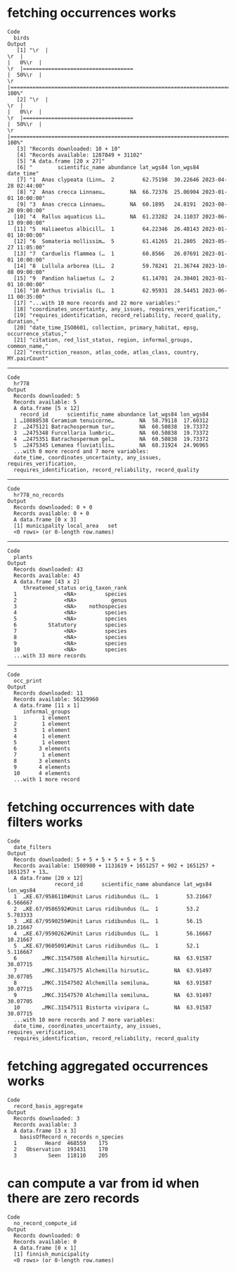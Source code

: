 # fetching occurrences works

    Code
      birds
    Output
       [1] "\r  |                                                                            \r  |                                                                      |   0%\r  |                                                                            \r  |===================================                                   |  50%\r  |                                                                            \r  |======================================================================| 100%"
       [2] "\r  |                                                                            \r  |                                                                      |   0%\r  |                                                                            \r  |===================================                                   |  50%\r  |                                                                            \r  |======================================================================| 100%"
       [3] "Records downloaded: 10 + 10"                                                                                                                                                                                                                                                                                                                                                                                                                                                                           
       [4] "Records available: 1287849 + 31102"                                                                                                                                                                                                                                                                                                                                                                                                                                                                    
       [5] "A data.frame [20 x 27]"                                                                                                                                                                                                                                                                                                                                                                                                                                                                                
       [6] "        scientific_name abundance lat_wgs84 lon_wgs84           date_time"                                                                                                                                                                                                                                                                                                                                                                                                                             
       [7] "1  Anas clypeata (Linn…  2         62.75198  30.22646 2023-04-28 02:44:00"                                                                                                                                                                                                                                                                                                                                                                                                                             
       [8] "2  Anas crecca Linnaeu…        NA  66.72376  25.06904 2023-01-01 10:00:00"                                                                                                                                                                                                                                                                                                                                                                                                                             
       [9] "3  Anas crecca Linnaeu…        NA  60.1895   24.8191  2023-08-20 09:00:00"                                                                                                                                                                                                                                                                                                                                                                                                                             
      [10] "4  Rallus aquaticus Li…        NA  61.23282  24.11037 2023-06-13 09:00:00"                                                                                                                                                                                                                                                                                                                                                                                                                             
      [11] "5  Haliaeetus albicill…  1         64.22346  26.48143 2023-01-01 10:00:00"                                                                                                                                                                                                                                                                                                                                                                                                                             
      [12] "6  Somateria mollissim…  5         61.41265  21.2805  2023-05-27 11:05:00"                                                                                                                                                                                                                                                                                                                                                                                                                             
      [13] "7  Carduelis flammea (…  1         60.8566   26.07691 2023-01-01 10:00:00"                                                                                                                                                                                                                                                                                                                                                                                                                             
      [14] "8  Lullula arborea (Li…  2         59.78241  21.36744 2023-10-08 09:00:00"                                                                                                                                                                                                                                                                                                                                                                                                                             
      [15] "9  Pandion haliaetus (…  2         61.14701  24.30401 2023-01-01 10:00:00"                                                                                                                                                                                                                                                                                                                                                                                                                             
      [16] "10 Anthus trivialis (L…  1         62.95931  28.54451 2023-06-11 00:35:00"                                                                                                                                                                                                                                                                                                                                                                                                                             
      [17] "...with 10 more records and 22 more variables:"                                                                                                                                                                                                                                                                                                                                                                                                                                                        
      [18] "coordinates_uncertainty, any_issues, requires_verification,"                                                                                                                                                                                                                                                                                                                                                                                                                                           
      [19] "requires_identification, record_reliability, record_quality, duration,"                                                                                                                                                                                                                                                                                                                                                                                                                                
      [20] "date_time_ISO8601, collection, primary_habitat, epsg, occurrence_status,"                                                                                                                                                                                                                                                                                                                                                                                                                              
      [21] "citation, red_list_status, region, informal_groups, common_name,"                                                                                                                                                                                                                                                                                                                                                                                                                                      
      [22] "restriction_reason, atlas_code, atlas_class, country, MY.pairCount"                                                                                                                                                                                                                                                                                                                                                                                                                                    

---

    Code
      hr778
    Output
      Records downloaded: 5
      Records available: 5
      A data.frame [5 x 12]
        record_id      scientific_name abundance lat_wgs84 lon_wgs84
      1 …10888538 Ceramium tenuicorne…        NA  58.79118  17.60312
      2  …2475121 Batrachospermum tur…        NA  60.50838  19.73372
      3  …2475348 Furcellaria lumbric…        NA  60.50838  19.73372
      4  …2475351 Batrachospermum gel…        NA  60.50838  19.73372
      5  …2475345 Lemanea fluviatilis…        NA  60.31924  24.96965
      ...with 0 more record and 7 more variables:
      date_time, coordinates_uncertainty, any_issues, requires_verification,
      requires_identification, record_reliability, record_quality

---

    Code
      hr778_no_records
    Output
      Records downloaded: 0 + 0
      Records available: 0 + 0
      A data.frame [0 x 3]
      [1] municipality local_area   set         
      <0 rows> (or 0-length row.names)

---

    Code
      plants
    Output
      Records downloaded: 43
      Records available: 43
      A data.frame [43 x 2]
         threatened_status orig_taxon_rank
      1               <NA>         species
      2               <NA>           genus
      3               <NA>    nothospecies
      4               <NA>         species
      5               <NA>         species
      6          Statutory         species
      7               <NA>         species
      8               <NA>         species
      9               <NA>         species
      10              <NA>         species
      ...with 33 more records

---

    Code
      occ_print
    Output
      Records downloaded: 11
      Records available: 56329960
      A data.frame [11 x 1]
         informal_groups
      1        1 element
      2        1 element
      3        1 element
      4        1 element
      5        1 element
      6       3 elements
      7        1 element
      8       3 elements
      9       4 elements
      10      4 elements
      ...with 1 more record

# fetching occurrences with date filters works

    Code
      date_filters
    Output
      Records downloaded: 5 + 5 + 5 + 5 + 5 + 5 + 5
      Records available: 1508980 + 1131619 + 1651257 + 902 + 1651257 + 1651257 + 13…
      A data.frame [20 x 12]
                   record_id      scientific_name abundance lat_wgs84 lon_wgs84
      1  …KE.67/9586110#Unit Larus ridibundus (L…  1         53.21667  6.566667
      2  …KE.67/9586592#Unit Larus ridibundus (L…  1         53.2      5.783333
      3  …KE.67/9590259#Unit Larus ridibundus (L…  1         56.15     10.21667
      4  …KE.67/9590262#Unit Larus ridibundus (L…  1         56.16667  10.21667
      5  …KE.67/9605091#Unit Larus ridibundus (L…  1         52.1      5.116667
      6        …MKC.31547508 Alchemilla hirsutic…        NA  63.91587  30.07715
      7        …MKC.31547575 Alchemilla hirsutic…        NA  63.91497  30.07705
      8        …MKC.31547502 Alchemilla semiluna…        NA  63.91587  30.07715
      9        …MKC.31547570 Alchemilla semiluna…        NA  63.91497  30.07705
      10       …MKC.31547511 Bistorta vivipara (…        NA  63.91587  30.07715
      ...with 10 more records and 7 more variables:
      date_time, coordinates_uncertainty, any_issues, requires_verification,
      requires_identification, record_reliability, record_quality

# fetching aggregated occurrences works

    Code
      record_basis_aggregate
    Output
      Records downloaded: 3
      Records available: 3
      A data.frame [3 x 3]
        basisOfRecord n_records n_species
      1         Heard  468559    175     
      2   Observation  193431    170     
      3          Seen  118110    205     

# can compute a var from id when there are zero records

    Code
      no_record_compute_id
    Output
      Records downloaded: 0
      Records available: 0
      A data.frame [0 x 1]
      [1] finnish_municipality
      <0 rows> (or 0-length row.names)

